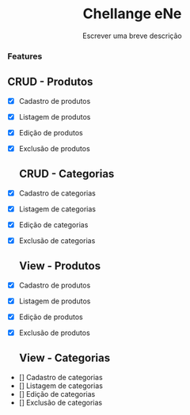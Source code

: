 <h1 align="center">Chellange eNe</h1>
<p align="center">Escrever uma breve descrição</p>

### Features
  ## CRUD - Produtos
- [x] Cadastro de produtos
- [x] Listagem de produtos
- [x] Edição de produtos
- [x] Exclusão de produtos

  ## CRUD - Categorias

- [x] Cadastro de categorias
- [x] Listagem de categorias
- [x] Edição de categorias
- [x] Exclusão de categorias

  ## View - Produtos
- [x] Cadastro de produtos
- [x] Listagem de produtos
- [x] Edição de produtos
- [x] Exclusão de produtos

  ## View - Categorias
- [] Cadastro de categorias
- [] Listagem de categorias
- [] Edição de categorias
- [] Exclusão de categorias

